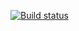 [![Build status](https://ci.appveyor.com/api/projects/status/ulxhxbghpo2mln8p?svg=true)](https://ci.appveyor.com/project/Karyyyyy/apici)

